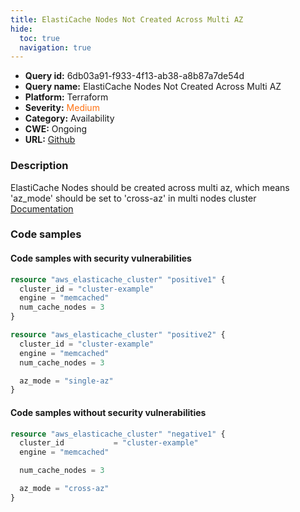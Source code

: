 ```yaml
---
title: ElastiCache Nodes Not Created Across Multi AZ
hide:
  toc: true
  navigation: true
---
```


-   **Query id:** 6db03a91-f933-4f13-ab38-a8b87a7de54d
-   **Query name:** ElastiCache Nodes Not Created Across Multi AZ
-   **Platform:** Terraform
-   **Severity:** <span style="color:#ff7213">Medium</span>
-   **Category:** Availability
-   **CWE:** Ongoing
-   **URL:** [Github](https://github.com/DataDog/kics/tree/master/assets/queries/terraform/aws/elasticache_nodes_not_created_across_multi_az)

### Description
ElastiCache Nodes should be created across multi az, which means 'az_mode' should be set to 'cross-az' in multi nodes cluster<br>
[Documentation](https://registry.terraform.io/providers/hashicorp/aws/latest/docs/resources/elasticache_cluster)

### Code samples
#### Code samples with security vulnerabilities
```tf title="Positive test num. 1 - tf file" hl_lines="1 12"
resource "aws_elasticache_cluster" "positive1" {
  cluster_id = "cluster-example"
  engine = "memcached"
  num_cache_nodes = 3
}

resource "aws_elasticache_cluster" "positive2" {
  cluster_id = "cluster-example"
  engine = "memcached"
  num_cache_nodes = 3

  az_mode = "single-az"
}
```


#### Code samples without security vulnerabilities
```tf title="Negative test num. 1 - tf file"
resource "aws_elasticache_cluster" "negative1" {
  cluster_id           = "cluster-example"
  engine = "memcached"

  num_cache_nodes = 3

  az_mode = "cross-az"
}
```
